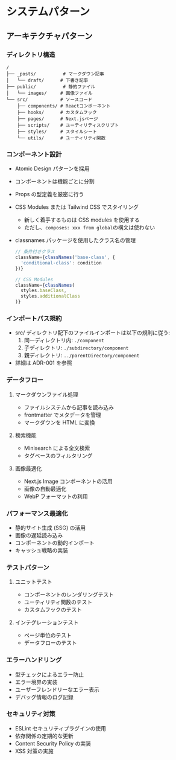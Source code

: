 # システムパターン

## アーキテクチャパターン

### ディレクトリ構造

```
/
├── _posts/          # マークダウン記事
│   └── draft/      # 下書き記事
├── public/          # 静的ファイル
│   └── images/     # 画像ファイル
└── src/            # ソースコード
    ├── components/ # Reactコンポーネント
    ├── hooks/      # カスタムフック
    ├── pages/      # Next.jsページ
    ├── scripts/    # ユーティリティスクリプト
    ├── styles/     # スタイルシート
    └── utils/      # ユーティリティ関数
```

### コンポーネント設計

- Atomic Design パターンを採用
- コンポーネントは機能ごとに分割
- Props の型定義を厳密に行う
- CSS Modules または Tailwind CSS でスタイリング
  - 新しく着手するものは CSS modules を使用する
  - ただし、`composes: xxx from global`の構文は使わない
- classnames パッケージを使用したクラス名の管理

  ```typescript
  // 条件付きクラス
  className={classNames('base-class', {
    'conditional-class': condition
  })}

  // CSS Modules
  className={classNames(
    styles.baseClass,
    styles.additionalClass
  )}
  ```

### インポートパス規約

- src/ ディレクトリ配下のファイルインポートは以下の規則に従う:
  1. 同一ディレクトリ内: `./component`
  2. 子ディレクトリ: `./subdirectory/component`
  3. 親ディレクトリ: `../parentDirectory/component`
- 詳細は ADR-001 を参照

### データフロー

1. マークダウンファイル処理

   - ファイルシステムから記事を読み込み
   - frontmatter でメタデータを管理
   - マークダウンを HTML に変換

2. 検索機能

   - Minisearch による全文検索
   - タグベースのフィルタリング

3. 画像最適化
   - Next.js Image コンポーネントの活用
   - 画像の自動最適化
   - WebP フォーマットの利用

### パフォーマンス最適化

- 静的サイト生成 (SSG) の活用
- 画像の遅延読み込み
- コンポーネントの動的インポート
- キャッシュ戦略の実装

### テストパターン

1. ユニットテスト

   - コンポーネントのレンダリングテスト
   - ユーティリティ関数のテスト
   - カスタムフックのテスト

2. インテグレーションテスト
   - ページ単位のテスト
   - データフローのテスト

### エラーハンドリング

- 型チェックによるエラー防止
- エラー境界の実装
- ユーザーフレンドリーなエラー表示
- デバッグ情報のログ記録

### セキュリティ対策

- ESLint セキュリティプラグインの使用
- 依存関係の定期的な更新
- Content Security Policy の実装
- XSS 対策の実施
